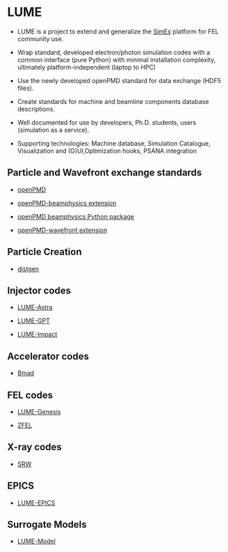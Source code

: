 # LUME


- LUME is a project to extend and generalize the [SimEx](https://github.com/eucall-software/simex_platform) platform for FEL community use.

- Wrap standard, developed electron/photon simulation codes with a common interface (pure Python) with minimal installation complexity, ultimately platform-independent (laptop to  HPC)

- Use the newly developed openPMD standard for data exchange (HDF5 files).

- Create standards for machine and beamline components database descriptions. 

- Well documented for use by developers, Ph.D. students, users (simulation as a service).

- Supporting technologies: Machine database, Simulation Catalogue, Visualization and (G)UI,Optimization hooks, PSANA integration




## Particle and Wavefront exchange standards

- [openPMD](https://github.com/openPMD/openPMD-standard)

- [openPMD-beamphysics extension](https://github.com/DavidSagan/openPMD-standard/blob/EXT_BeamPhysics/EXT_BeamPhysics.md)

- [openPMD beamphysics Python package](https://github.com/ChristopherMayes/openPMD-beamphysics)

- [openPMD-wavefront extension](https://github.com/openPMD/openPMD-standard/blob/upcoming-2.0.0/EXT_Wavefront.md)


## Particle Creation

- [distgen](https://github.com/ColwynGulliford/distgen)


## Injector codes

- [LUME-Astra](https://github.com/ChristopherMayes/lume-astra)

- [LUME-GPT](https://github.com/ColwynGulliford/lume-gpt)

- [LUME-Impact](https://github.com/ChristopherMayes/lume-impact)

## Accelerator codes

- [Bmad](https://www.classe.cornell.edu/bmad/)

## FEL codes

- [LUME-Genesis](https://github.com/slaclab/lume-genesis)

- [ZFEL](https://github.com/slaclab/zfel)

## X-ray codes

- [SRW](https://github.com/ochubar/SRW)


## EPICS

- [LUME-EPICS](https://github.com/slaclab/lume-epics)

## Surrogate Models
- [LUME-Model](https://github.com/slaclab/lume-model)
